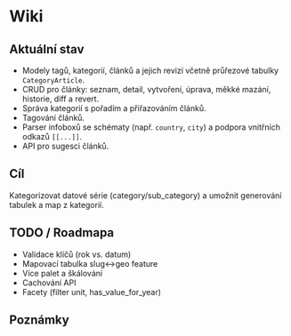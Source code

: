 # Wiki

## Aktuální stav
- Modely tagů, kategorií, článků a jejich revizí včetně průřezové tabulky `CategoryArticle`.
- CRUD pro články: seznam, detail, vytvoření, úprava, měkké mazání, historie, diff a revert.
- Správa kategorií s pořadím a přiřazováním článků.
- Tagování článků.
- Parser infoboxů se schématy (např. `country`, `city`) a podpora vnitřních odkazů `[[...]]`.
- API pro sugesci článků.

## Cíl
Kategorizovat datové série (category/sub_category) a umožnit generování
tabulek a map z kategorií.

## TODO / Roadmapa
- Validace klíčů (rok vs. datum)
- Mapovací tabulka slug↔geo feature
- Více palet a škálování
- Cachování API
- Facety (filter unit, has_value_for_year)

## Poznámky
